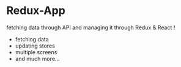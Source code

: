 # Redux-App
fetching data through API and managing it through Redux &amp; React ! 
* fetching data
* updating stores
* multiple screens
* and much more...
